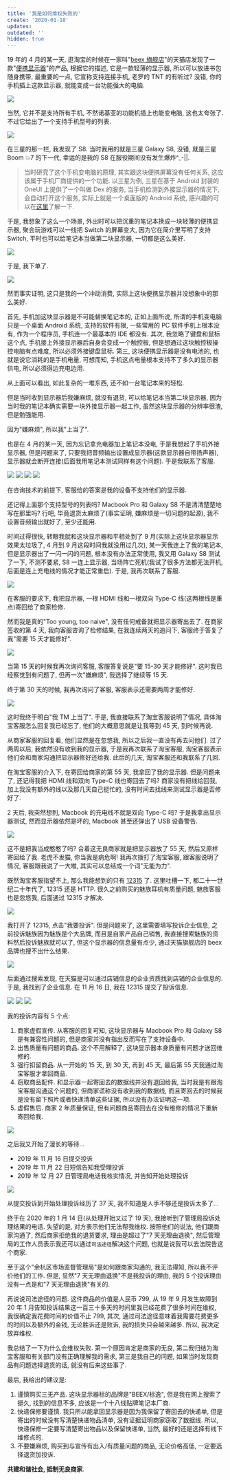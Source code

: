 ```yaml
---
title: '我是如何维权失败的'
create: '2020-01-18'
updates:
outdated: ''
hidden: true
---
```


19 年的 4 月的某一天, 逛淘宝的时候在一家叫"[beex 旗舰店](https://beex.tmall.com)"的天猫店发现了一款"[便携显示器](https://detail.tmall.com/item.htm?id=585080255790)"的产品, 根据它的描述, 它是一款轻薄的显示器, 所以可以放进书包随身携带, 最重要的一点, 它宣称支持连接手机, 老罗的 TNT 的有听过? 没错, 你的手机插上这款显示器, 就能变成一台功能强大的电脑.

![](./1.png)

当然, 它并不是支持所有手机, 不然诺基亚的功能机插上也能变电脑, 这也太夸张了. 不过它给出了一个支持手机型号的列表.

![](./2.png)

在三星的那一栏, 我发现了 S8. 当时我用的就是三星 Galaxy S8, 没错, 就是三星 Boom 💥7 的下一代, 幸运的是我的 S8 在服役期间没有发生爆炸^\_-||.

> 当时研究了这个手机变电脑的原理, 其实跟这块便携屏幕没有任何关系, 这应该属于手机厂商提供的一个功能. 以三星为例, 三星在基于 Android 封装的 OneUI 上提供了一个叫做 Dex 的服务, 当手机检测到外接显示器的情况下, 会自动打开这个服务, 实际上就是一个桌面版的 Android 系统, 感兴趣的可以在[这里](https://www.samsung.com/global/galaxy/apps/samsung-dex)了解一下.

于是, 我想象了这么一个场景, 外出时可以把沉重的笔记本换成一块轻薄的便携显示器, 聚会玩游戏可以一线把 Switch 的屏幕变大, 因为它在简介里写明了支持 Switch, 平时也可以给笔记本当做第二块显示器, 一切都是这么美好.

![](./3.png)

于是, 我下单了.

![](./4.png)

然而事实证明, 这只是我的一个冲动消费, 实际上这块便携显示器并没想象中的那么美好.

首先, 手机加这块显示器是不可能替换笔记本的, 正如上面所说, 所谓的手机变电脑只是一个桌面 Android 系统, 支持的软件有限, 一些常用的 PC 软件手机上根本没有, 作为一个程序员, 手机连一个最基本的 IDE 都没有. 其次, 我忽略了键盘和鼠标这个点, 手机接上外接显示器后自身会变成一个触控板, 但是想通过这块触控板操控电脑有点难度, 所以必须外接键盘鼠标. 第三, 这块便携显示器是没有电池的, 也就是说它消耗的是手机电量, 可想而知, 手机这点电量根本支持不了多久的显示器供电, 所以必须得边充电边用.

从上面可以看出, 如此复杂的一堆东西, 还不如一台笔记本来的轻松.

但是当时收到显示器后我嫌麻烦, 就没有退货, 可以给笔记本当第二块显示器, 因为当时我的笔记本确实需要一块外接显示器一起工作, 虽然这块显示器的分辨率很渣, 但是勉强能用.

因为"嫌麻烦", 所以我"上当了".

也是在 4 月的某一天, 因为忘记拿充电器加上笔记本没电, 于是我想起了手机外接显示器, 但是问题来了, 只要我把音频输出设置成显示器(这款显示器自带扬声器), 显示器就会断开连接(后面我用笔记本测试同样有这个问题). 于是我联系了客服.

![](./5.png)
![](./6.png)
![](./7.png)
![](./8.png)

在咨询技术的前提下, 客服给的答案是我的设备不支持他们的显示器.

还记得上面那个支持型号的列表吗? Macbook Pro 和 Galaxy S8 不是清清楚楚地写在那里吗? 行吧, 毕竟退货太麻烦了(事实证明, 嫌麻烦是一切问题的起源), 我不设置音频输出就好了, 至少还能用.

时间过得很快, 转眼我就和这块显示器和平相处到了 9 月(实际上这块显示器显示效果太垃圾了, 4 月到 9 月这段时间我就没用过几次), 某一天我连上了我的笔记本, 但是显示器出了一闪一闪的问题, 根本没有办法正常使用, 我又用 Galaxy S8 测试了一下, 不测不要紧, S8 一连上显示器, 当场阵亡死机(我试了很多方法都无法开机, 后面是连上充电线的情况才能正常重启). 于是, 我再次联系了客服.

![](./9.png)

在客服的要求下, 我把显示器, 一根 HDMI 线和一根双向 Type-C 线(这两根线是重点)寄回给了商家检修.

然而我是真的"Too young, too naive", 没有任何戒备就把显示器寄出去了. 在商家签收的第 4 天, 我向客服咨询了检修结果, 在我连续两天的追问下, 客服终于答复了我"需要 15 天才能修好".

![](./10.png)

当第 15 天的时候我再次询问客服, 客服答复说是"要 15-30 天才能修好". 这时我已经察觉到有问题了, 但再一次"嫌麻烦", 我选择了继续等 15 天.

终于第 30 天的时候, 我再次询问了客服, 客服表示还需要两周才能修好.

![](./11.png)

这时我终于明白"我 TM 上当了". 于是, 我直接联系了淘宝客服说明了情况, 具体淘宝客服怎么回复我已经忘了, 他们的大概意思就是让我等到 45 天, 到时候再说.

从商家客服的回复看, 他们显然是在忽悠我, 所以之后我一直没有再去问他们. 过了两周以后, 我依然没有收到我的显示器, 于是我再次联系了淘宝客服, 淘宝客服表示他们会和商家沟通把显示器修好还给我. 此后的几天, 淘宝客服还和我联系了几回.

在淘宝客服的介入下, 在寄回给商家的第 55 天, 我拿回了我的显示器. 但是问题来了, 还记得我把 HDMI 线和双向 Type-C 线也寄回去了吗? 商家没有把线给回我, 加上我没有额外的线以及那几天自己挺忙的, 没有时间去找线来测试显示器是否修好了.

2 天后, 我突然想到, Macbook 的充电线不就是双向 Type-C 吗? 于是我拿出显示器测试, 然而显示器依然是坏的, Macbook 甚至还弹出了 USB 设备警告.

![](./12.png)

这不是把我当成憨憨了吗? 合着这无良商家就是把显示器放了 55 天, 然后又原样寄回给了我. 老虎不发猫, 你当我是病危啊! 我再次拨打了淘宝客服, 跟客服说明了情况, 客服跟我说了一大堆, 其实可以总结成一个词"无能为力".

既然淘宝客服指望不上, 那么我能想到的只有 [12315](http://www.12315.cn) 了. 这里吐槽一下, 都二十一世纪二十年代了, 12315 还是 HTTP. 很久之前购买的魅族耳机有质量问题, 魅族客服也是忽悠我, 后面通过 12315 才解决.

![](./13.png)

我打开了 12315, 点击"我要投诉". 但是问题来了, 这里需要填写投诉企业信息, 之前投诉魅族因为魅族是个大品牌, 而且是自家产品自己销售, 我直接搜索魅族的资料然后投诉魅族就可以了, 但这个显示器的信息量有点少, 通过天猫旗舰店的 beex 品牌也搜不出什么结果.

![](./14.png)

后面通过搜索发现, 在天猫是可以通过店铺信息的企业资质找到店铺的企业信息的. 于是, 我找到了企业信息. 在 11 月 16 日, 我在 12315 提交了投诉信息.

![](./15.png)
![](./16.png)
![](./17.png)

我的投诉内容有 5 个点:

1. 商家虚假宣传. 从客服的回复可知, 这块显示器与 Macbook Pro 和 Galaxy S8 是有兼容性问题的, 但是商家并没有指出反而写在了支持设备中.
2. 出售质量有问题的商品. 这个不用解释了, 这块显示器本身质量有问题才送回维修的.
3. 强行扣留商品. 从一开始的 15 天, 到 30 天, 再到 45 天, 最后第 55 天我通过淘宝客服才拿回商品.
4. 窃取商品配件. 和显示器一起寄回去的数据线并没有退回给我, 当时我是有跟淘宝客服沟通这个问题的, 但商家谎称没有收到我的数据线, 而且寄回去的时候我是没有留下照片或者快递清单这些证据, 所以没有办法证明这一项.
5. 虚假售后. 商家 2 年质量保证, 但有问题商品寄回去在没有维修的情况下重新寄回给我.

![](./18.png)

之后我又开始了漫长的等待...

- 2019 年 11 月 16 日提交投诉
- 2019 年 11 月 22 日短信告知我受理投诉
- 2019 年 12 月 27 日管理局电话我核实情况, 并告知开始处理投诉

![](./19.png)

从提交投诉到开始处理投诉经历了 37 天, 我不知道是人手不够还是投诉太多了...

终于在 2020 年的 1 月 14 日(从处理开始又过了 19 天), 我接听到了管理局投诉处理结果的电话. 失望的是, 对方表示他们无法帮我维权. 按照他们的说法, 他们跟商家沟通了, 然后商家拒绝我的退货要求, 理由是超过了"7 天无理由退换", 然后管理局的工作人员表示我还可以通过`司法途径`解决这个问题, 也就是说我可以去法院告这个商家.

至于这个"余杭区市场监督管理局"是如何跟商家沟通的, 我无法得知, 所以我不评价他们的工作. 但是, 显然"7 天无理由退换"不是我投诉的理由, 我的 5 个投诉理由没有一点是和"7 天无理由退换"有关的.

再说说司法途径的问题. 这件商品的价值是人民币 799, 从 19 年 9 月发生故障到 20 年 1 月告知投诉结果这一百三十多天的时间里我已经花费了很多时间在维权, 我很确定我花费时间的价值不止 799, 其次, 通过司法途径意味着我需要花费更多的时间以及额外的金钱, 无论胜诉还是败诉, 我的损失只会越来越多. 所以, 我决定放弃维权.

我总结了一下为什么会维权失败. 第一个原因肯定是商家的无良, 第二我归结为淘宝客服和有关部门没有正确理解我的需求, 第三是我自己的问题, 如果当时发现商品有问题选择退货的话, 就没有后来这些事了.

最后, 我给出的建议是:

1. 谨慎购买三无产品. 这块显示器标的品牌是"BEEX/标逸", 但是我在网上搜索了挺久, 找到的信息不多, 应该是一个十八线贴牌笔记本厂商.
2. 快递保修要谨慎. 我只所以能拿回显示器是因为我保留了寄回去的快递单, 但是寄出的时候没有写清楚快递物品清单, 没有证据证明商家窃取了数据线. 所以, 快递保修一定要写清楚寄出物品以及保留快递单, 当然, 最好的还是选择有线下维修点的.
3. 不要嫌麻烦, 购买到与宣传有出入/有质量问题的商品, 无论价格高低, 一定要选择退货加投诉.

**共建和谐社会, 抵制无良商家**.
